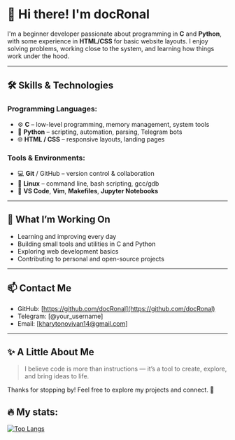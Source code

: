 # 👋 Hi there! I'm docRonal

I'm a beginner developer passionate about programming in **C** and **Python**, with some experience in **HTML/CSS** for basic website layouts. I enjoy solving problems, working close to the system, and learning how things work under the hood.

---

## 🛠️ Skills & Technologies

### Programming Languages:
- ⚙️ **C** – low-level programming, memory management, system tools
- 🐍 **Python** – scripting, automation, parsing, Telegram bots
- 🌐 **HTML / CSS** – responsive layouts, landing pages

### Tools & Environments:
- 💻 **Git** / GitHub – version control & collaboration
- 🐧 **Linux** – command line, bash scripting, gcc/gdb
- 🧰 **VS Code**, **Vim**, **Makefiles**, **Jupyter Notebooks**

---

## 🚀 What I’m Working On

- Learning and improving every day
- Building small tools and utilities in C and Python
- Exploring web development basics
- Contributing to personal and open-source projects

---

## 📫 Contact Me

- GitHub: [https://github.com/docRonal](https://github.com/docRonal)
- Telegram: [@your_username]
- Email: [kharytonovivan14@gmail.com]

---

## ✨ A Little About Me

> I believe code is more than instructions — it’s a tool to create, explore, and bring ideas to life.

Thanks for stopping by! Feel free to explore my projects and connect. 🚀



## 🔥 My stats:

[![Top Langs](https://github-readme-stats.vercel.app/api/top-langs/?username=docRonal)](https://github.com/anuraghazra/github-readme-stats)


